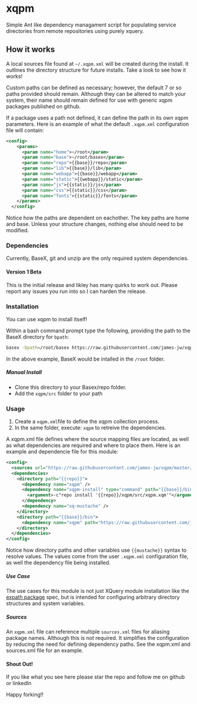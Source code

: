 # xqpm
Simple Ant like dependency managament script for populating service directories from remote repositories using purely xquery.

## How it works
A local sources file found at `~/.xqpm.xml` will be created during the install. It outlines the directory structure for future installs. Take a look to see how it works!

Custom paths can be defined as necessary; however, the default 7 or so paths provided should remain. Although they can be altered to match your system, their name should remain defined for use with generic xqpm packages published on github.

If a package uses a path not defined, it can define the path in its own xqpm parameters. Here is an example of what the default ``.xqpm.xml`` configuration file will contain:

```xml
<config>
    <params>
      <param name="home">~/root</param>
      <param name="base">~/root/basex</param>
      <param name="repo">{{base}}/repo</param>
      <param name="lib">{{base}}/lib</param>
      <param name="webapp">{{base}}/webapp</param>
      <param name="static">{{webapp}}/static</param>
      <param name="js">{{static}}/js</param>
      <param name="css">{{static}}/css</param>
      <param name="fonts">{{static}}/fonts</param>
    </params>
  </config>
  ```

Notice how the paths are dependent on eachother. The key paths are home and base. Unless your structure changes, nothing else should need to be modified.

### Dependencies
Currently, BaseX, git and unzip are the only required system dependencies.

#### Version 1 Beta
This is the initial release and likley has many quirks to work out. Please report any issues you run into so I can harden the release.

### Installation
You can use xqpm to install itself!

Within a bash command prompt type the following, providing the path to the BaseX directory for ``bpath``:
```bash
basex -bpath=/root/basex https://raw.githubusercontent.com/james-jw/xqpm/master/install.xq
```

In the above example, BaseX would be intalled in the <code>/root</code> folder. 

##### Manual Install
* Clone this directory to your Basex/repo folder.
* Add the <code>xqpm/src</code> folder to your path

### Usage
1) Create a <code>xqpm.xml</code>file to define the xqpm collection process. <br />
2) In the same folder, execute: <code>xqpm</code> to retreive the dependencies.

A xqpm.xml file defines where the source mapping files are located, as well as what dependencies are required and where to place them. Here is an example and dependencie file for this module:

```xml
<config>
  <sources url="https://raw.githubusercontent.com/james-jw/xqpm/master/sources.xml" />
  <dependencies>
    <directory path="{{repo}}">
      <dependency name="xqpm" />
      <dependency name="xqpm-install" type="command" path="{{base}}/bin/basex">
        <argument>-c"repo install '{{repo}}/xqpm/src/xqpm.xqm'"</argument>
      </dependency>
      <dependency name="xq-mustache" />
    </directory>
    <directory path="{{base}}/bin">
      <dependency name="xqpm" path="https://raw.githubusercontent.com/james-jw/xqpm/master/src/xqpm" />
    </directory>
  </dependencies>
</config>
```

Notice how directory paths and other variables use ``{{mustache}}`` syntax to resolve values. The values come from the user ``.xqpm.xml`` configuration file, as well the dependency file being installed. 

##### Use Case
The use cases for this module is not just XQuery module installation like the [expath package][0] spec, but is intended for configuring arbitrary directory structures and system variables.

##### Sources
An ``xqpm.xml`` file can reference multiple ``sources.xml`` files for aliasing package names. Although this is not required. It simplifies the configuration by reducing the need for defining dependency paths. See the xqpm.xml and sources.xml file for an example.

#### Shout Out!
If you like what you see here please star the repo and follow me on github or linkedIn

Happy forking!!

[0]: http://expath.org/modules/pkg/
